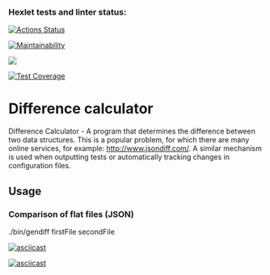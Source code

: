### Hexlet tests and linter status:
[![Actions Status](https://github.com/leshasmp/php-project-lvl2/workflows/hexlet-check/badge.svg)](https://github.com/leshasmp/php-project-lvl2/actions)

[![Maintainability](https://api.codeclimate.com/v1/badges/4c0170aa0674460b9e3c/maintainability)](https://codeclimate.com/github/leshasmp/php-project-lvl2/maintainability)

[![](https://github.com/leshasmp/php-project-lvl1/workflows/lint/badge.svg)](https://github.com/leshasmp/php-project-lvl1/actions?query=workflow%3Alint)

[![Test Coverage](https://api.codeclimate.com/v1/badges/4c0170aa0674460b9e3c/test_coverage)](https://codeclimate.com/github/leshasmp/php-project-lvl2/test_coverage)

# Difference calculator

Difference Calculator - A program that determines the difference between two data structures. This is a popular problem, for which there are many online services, for example: http://www.jsondiff.com/. A similar mechanism is used when outputting tests or automatically tracking changes in configuration files.

## Usage

### Comparison of flat files (JSON)

./bin/gendiff firstFile secondFile

[![asciicast](https://asciinema.org/a/380023.svg)](https://asciinema.org/a/380023)

[![asciicast](https://asciinema.org/a/380379.svg)](https://asciinema.org/a/380379)
